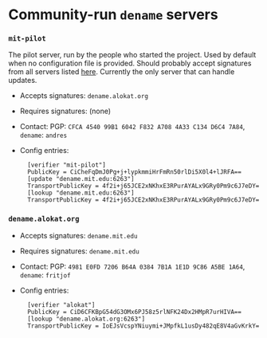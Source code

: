 # Community-run `dename` servers

### `mit-pilot`

The pilot server, run by the people who started the project.  Used by default
when no configuration file is provided. Should probably accept signatures from
all servers listed [here](github.com/andres-erbsen/dename/tree/master/community-servers.md).
Currently the only server that can handle updates.

- Accepts signatures: `dename.alokat.org`
- Requires signatures: (none)
- Contact: PGP: `CFCA 4540 99B1 6042 F832 A708 4A33 C134 D6C4 7A84`, `dename`: `andres`
- Config entries:

		[verifier "mit-pilot"]
		PublicKey = CiCheFqDmJ0Pg+j+lypkmmiHrFmRn50rlDi5X0l4+lJRFA==
		[update "dename.mit.edu:6263"]
		TransportPublicKey = 4f2i+j65JCE2xNKhxE3RPurAYALx9GRy0Pm9c6J7eDY=
		[lookup "dename.mit.edu:6263"]
		TransportPublicKey = 4f2i+j65JCE2xNKhxE3RPurAYALx9GRy0Pm9c6J7eDY=


### `dename.alokat.org`

- Accepts signatures: `dename.mit.edu`
- Requires signatures: `dename.mit.edu`
- Contact: PGP: `4981 E0FD 7206 B64A 0384 7B1A 1E1D 9C86 A5BE 1A64`, `dename`: `fritjof`
- Config entries:

		[verifier "alokat"]
		PublicKey = CiD6CFKBpG54dG3OMx6PJ58z5rlNFK24Dx2HMpR7urHIVA==
		[lookup "dename.alokat.org:6263"]
		TransportPublicKey = IoEJsVcspYNiuymi+JMpfkL1usDy482qE8V4aGvKrkY=
